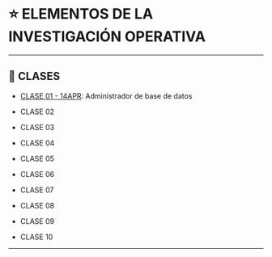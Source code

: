 # :star: ELEMENTOS DE LA INVESTIGACIÓN OPERATIVA

---

## :book: CLASES

- [CLASE 01 - 14APR](https://github.com/eugenia1984/UTN-FRSR-Programacion/blob/main/2do_anio_1er_semestre/elementos_de_la_investigacion_operativa/clase01.md): Administrador de base de datos

- CLASE 02

- CLASE 03

- CLASE 04

- CLASE 05

- CLASE 06

- CLASE 07

- CLASE 08

- CLASE 09

- CLASE 10

---
